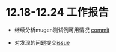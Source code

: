 # 12.18-12.24 工作报告

- 继续分析mugen测试例可用情况 [commit](https://github.com/KotorinMinami/plct-working/commit/88bf2c99b63fd4c22e1dde7cd02ce366533e98f4)

- 对发现的问题提交[issue](https://gitee.com/openeuler/RISC-V/issues/I8P43W)